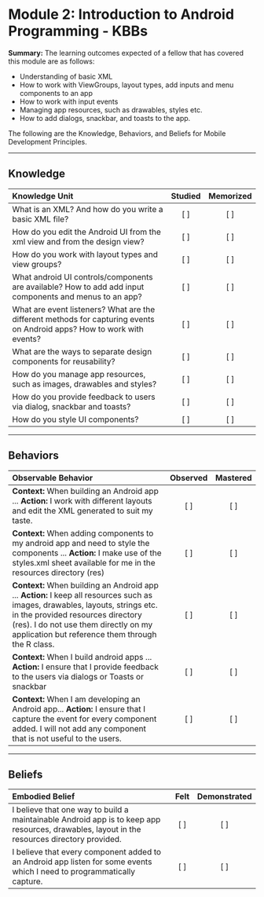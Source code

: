 # Module 2: Introduction to Android Programming - KBBs
**Summary:**
The learning outcomes expected of a fellow that has covered this module are as follows:
- Understanding of basic XML
- How to work with ViewGroups, layout types, add inputs and menu components to an app
- How to work with input events
- Managing app resources, such as drawables, styles etc.
- How to add dialogs, snackbar, and toasts to the app.


The following are the Knowledge, Behaviors, and Beliefs for Mobile Development Principles.

----------
## **Knowledge**


| Knowledge Unit   |      Studied      | Memorized |
|:-------------|:------------------:|:--------:|
| What is an XML? And how do you write a basic XML file?| [ ] | [ ] |
| How do you edit the Android UI from the xml view and from the design view? | [ ] | [ ] |
| How do you work with layout types and view groups? | [ ] | [ ] |
| What android UI controls/components are available? How to add add input components and menus to an app? | [ ] | [ ] |
| What are event listeners? What are the different methods for capturing events on Android apps? How to work with events? | [ ] | [ ] |
| What are the ways to separate design components for reusability?| [ ] | [ ] |
| How do you manage app resources, such as images, drawables and styles? | [ ] | [ ] |
| How do you provide feedback to users via dialog, snackbar and toasts? | [ ] | [ ] |
| How do you style UI components? | [ ] | [ ] |


----------


## **Behaviors**

| Observable Behavior   |      Observed      | Mastered |
|:-------------|:------------------:|:--------:|
| **Context:** When building an Android app ... **Action:** I work with different layouts and edit the XML generated to suit my taste.| [ ] | [ ]  |
| **Context:**  When adding components to my android app and need to style the components ... **Action:** I make use of the styles.xml sheet available for me in the resources directory (res) |   [ ]   |   [ ] |
| **Context:** When building an Android app ... **Action:** I keep all resources such as images, drawables, layouts, strings etc. in the provided resources directory (res). I do not use them directly on my application but reference them through the R class.| [ ] | [ ]  |
| **Context:** When I build android apps ... **Action:** I ensure that I provide feedback to the users via dialogs or Toasts or snackbar |   [ ]   |   [ ] |
| **Context:** When I am developing an Android app... **Action:**  I ensure that I capture the event for every component added. I will not add any component that is not useful to the users. |   [ ]   |   [ ] |
----------


## **Beliefs**


| Embodied Belief   |      Felt      | Demonstrated |
|:-------------|:------------------:|:--------:|
| I believe that one way to build a maintainable Android app is to keep app resources, drawables, layout in the resources directory provided.| [ ] | [ ]  |
| I believe that every component added to an Android app listen for some events which I need to programmatically capture.|   [ ]   |   [ ] |